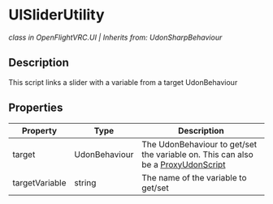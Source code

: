 # UISliderUtility
*class in OpenFlightVRC.UI | Inherits from: UdonSharpBehaviour*

## Description
This script links a slider with a variable from a target UdonBehaviour

## Properties
| Property | Type | Description |
|-|-|-|
| target | UdonBehaviour | The UdonBehaviour to get/set the variable on. This can also be a [ProxyUdonScript](/ScriptReference/UI/ProxyUdonScript.md) |
| targetVariable | string | The name of the variable to get/set |
